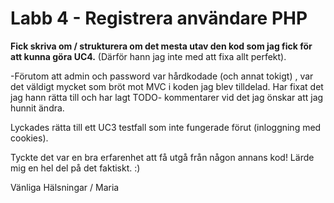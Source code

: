 # Labb 4 - Registrera användare PHP


**Fick skriva om / strukturera om det mesta utav den kod som jag fick för att kunna göra UC4.**
(Därför hann jag inte med att fixa allt perfekt). 

-Förutom att admin och password var hårdkodade (och annat tokigt) , var det väldigt mycket som bröt mot MVC i koden jag blev tilldelad.
Har fixat det jag hann rätta till och har lagt TODO- kommentarer vid det jag önskar att jag hunnit ändra. 

Lyckades rätta till ett UC3 testfall som inte fungerade förut (inloggning med cookies).

Tyckte det var en bra erfarenhet att få utgå från någon annans kod! Lärde mig en hel del på det faktiskt. :)

Vänliga Hälsningar
/ Maria